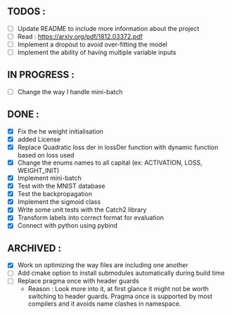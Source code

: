 ## TODOS :

- [ ] Update README to include more information about the project
- [ ] Read : https://arxiv.org/pdf/1812.03372.pdf
- [ ] Implement a dropout to avoid over-fitting the model
- [ ] Implement the ability of having multiple variable inputs

## IN PROGRESS :

- [ ] Change the way I handle mini-batch

## DONE :

- [x] Fix the he weight initialisation
- [x] added License
- [x] Replace Quadratic loss der in lossDer function with dynamic function based on loss used
- [x] Change the enums names to all capital (ex: ACTIVATION, LOSS, WEIGHT_INIT)
- [x] Implement mini-batch
- [x] Test with the MNIST database
- [x] Test the backpropagation
- [x] Implement the sigmoid class
- [x] Write some unit tests with the Catch2 library
- [x] Transform labels into correct format for evaluation
- [x] Connect with python using pybind

## ARCHIVED :

- [x] Work on optimizing the way files are including one another
- [ ] Add cmake option to install submodules automatically during build time
- [ ] Replace pragma once with header guards
  - Reason : Look more into it, at first glance it might not be worth switching to header guards. Pragma once is supported by most compilers and it avoids name clashes in namespace.
